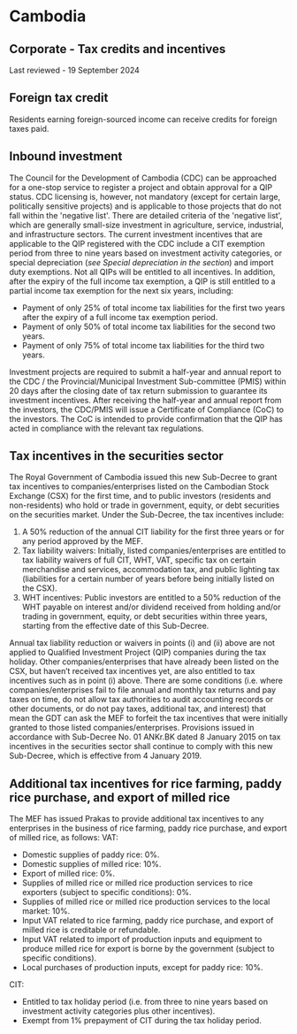 # Cambodia
## Corporate - Tax credits and incentives
Last reviewed - 19 September 2024
## Foreign tax credit
Residents earning foreign-sourced income can receive credits for foreign taxes paid.
## Inbound investment
The Council for the Development of Cambodia (CDC) can be approached for a one-stop service to register a project and obtain approval for a QIP status. CDC licensing is, however, not mandatory (except for certain large, politically sensitive projects) and is applicable to those projects that do not fall within the 'negative list'. There are detailed criteria of the 'negative list', which are generally small-size investment in agriculture, service, industrial, and infrastructure sectors. 
The current investment incentives that are applicable to the QIP registered with the CDC include a CIT exemption period from three to nine years based on investment activity categories, or special depreciation (_see Special depreciation in the section_) and import duty exemptions. Not all QIPs will be entitled to all incentives.
In addition, after the expiry of the full income tax exemption, a QIP is still entitled to a partial income tax exemption for the next six years, including:
  * Payment of only 25% of total income tax liabilities for the first two years after the expiry of a full income tax exemption period.
  * Payment of only 50% of total income tax liabilities for the second two years.
  * Payment of only 75% of total income tax liabilities for the third two years.


Investment projects are required to submit a half-year and annual report to the CDC / the Provincial/Municipal Investment Sub-committee (PMIS) within 20 days after the closing date of tax return submission to guarantee its investment incentives. After receiving the half-year and annual report from the investors, the CDC/PMIS will issue a Certificate of Compliance (CoC) to the investors. The CoC is intended to provide confirmation that the QIP has acted in compliance with the relevant tax regulations.
## Tax incentives in the securities sector
The Royal Government of Cambodia issued this new Sub-Decree to grant tax incentives to companies/enterprises listed on the Cambodian Stock Exchange (CSX) for the first time, and to public investors (residents and non-residents) who hold or trade in government, equity, or debt securities on the securities market.
Under the Sub-Decree, the tax incentives include:
  1. A 50% reduction of the annual CIT liability for the first three years or for any period approved by the MEF.
  2. Tax liability waivers: Initially, listed companies/enterprises are entitled to tax liability waivers of full CIT, WHT, VAT, specific tax on certain merchandise and services, accommodation tax, and public lighting tax (liabilities for a certain number of years before being initially listed on the CSX).
  3. WHT incentives: Public investors are entitled to a 50% reduction of the WHT payable on interest and/or dividend received from holding and/or trading in government, equity, or debt securities within three years, starting from the effective date of this Sub-Decree.


Annual tax liability reduction or waivers in points (i) and (ii) above are not applied to Qualified Investment Project (QIP) companies during the tax holiday. Other companies/enterprises that have already been listed on the CSX, but haven’t received tax incentives yet, are also entitled to tax incentives such as in point (i) above.
There are some conditions (i.e. where companies/enterprises fail to file annual and monthly tax returns and pay taxes on time, do not allow tax authorities to audit accounting records or other documents, or do not pay taxes, additional tax, and interest) that mean the GDT can ask the MEF to forfeit the tax incentives that were initially granted to those listed companies/enterprises.
Provisions issued in accordance with Sub-Decree No. 01 ANKr.BK dated 8 January 2015 on tax incentives in the securities sector shall continue to comply with this new Sub-Decree, which is effective from 4 January 2019.
## Additional tax incentives for rice farming, paddy rice purchase, and export of milled rice
The MEF has issued Prakas to provide additional tax incentives to any enterprises in the business of rice farming, paddy rice purchase, and export of milled rice, as follows:
VAT:
  * Domestic supplies of paddy rice: 0%.
  * Domestic supplies of milled rice: 10%.
  * Export of milled rice: 0%.
  * Supplies of milled rice or milled rice production services to rice exporters (subject to specific conditions): 0%.
  * Supplies of milled rice or milled rice production services to the local market: 10%.
  * Input VAT related to rice farming, paddy rice purchase, and export of milled rice is creditable or refundable.
  * Input VAT related to import of production inputs and equipment to produce milled rice for export is borne by the government (subject to specific conditions).
  * Local purchases of production inputs, except for paddy rice: 10%.


CIT:
  * Entitled to tax holiday period (i.e. from three to nine years based on investment activity categories plus other incentives).
  * Exempt from 1% prepayment of CIT during the tax holiday period.


